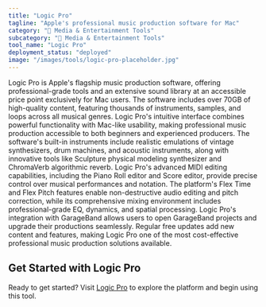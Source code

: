 ```yaml
---
title: "Logic Pro"
tagline: "Apple's professional music production software for Mac"
category: "🎵 Media & Entertainment Tools"
subcategory: "🎵 Media & Entertainment Tools"
tool_name: "Logic Pro"
deployment_status: "deployed"
image: "/images/tools/logic-pro-placeholder.jpg"
---
```

Logic Pro is Apple's flagship music production software, offering professional-grade tools and an extensive sound library at an accessible price point exclusively for Mac users. The software includes over 70GB of high-quality content, featuring thousands of instruments, samples, and loops across all musical genres. Logic Pro's intuitive interface combines powerful functionality with Mac-like usability, making professional music production accessible to both beginners and experienced producers. The software's built-in instruments include realistic emulations of vintage synthesizers, drum machines, and acoustic instruments, along with innovative tools like Sculpture physical modeling synthesizer and ChromaVerb algorithmic reverb. Logic Pro's advanced MIDI editing capabilities, including the Piano Roll editor and Score editor, provide precise control over musical performances and notation. The platform's Flex Time and Flex Pitch features enable non-destructive audio editing and pitch correction, while its comprehensive mixing environment includes professional-grade EQ, dynamics, and spatial processing. Logic Pro's integration with GarageBand allows users to open GarageBand projects and upgrade their productions seamlessly. Regular free updates add new content and features, making Logic Pro one of the most cost-effective professional music production solutions available.

## Get Started with Logic Pro

Ready to get started? Visit [Logic Pro](https://www.apple.com/logic-pro) to explore the platform and begin using this tool.
